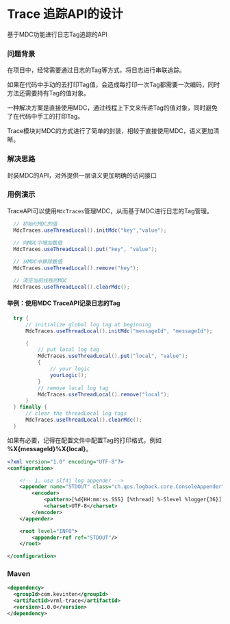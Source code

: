 # Trace 追踪API的设计

基于MDC功能进行日志Tag追踪的API

### 问题背景

在项目中，经常需要通过日志的Tag等方式，将日志进行串联追踪。

如果在代码中手动的去打印Tag值，会造成每打印一次Tag都需要一次编码，同时方法还需要持有Tag的值对象。

一种解决方案是直接使用MDC，通过线程上下文来传递Tag的值对象，同时避免了在代码中手工的打印Tag。

Trace模块对MDC的方式进行了简单的封装，相较于直接使用MDC，语义更加清晰。

### 解决思路

封装MDC的API，对外提供一层语义更加明确的访问接口
 
### 用例演示

TraceAPI可以使用`MdcTraces`管理MDC，从而基于MDC进行日志的Tag管理。

```java
  // 初始化MDC的值
  MdcTraces.useThreadLocal().initMdc("key","value");
  
  // 向MDC中增加数值
  MdcTraces.useThreadLocal().put("key", "value");

  // 从MDC中移除数值
  MdcTraces.useThreadLocal().remove("key");

  // 清空当前线程的MDC
  MdcTraces.useThreadLocal().clearMdc();
```

#### 举例：使用MDC TraceAPI记录日志的Tag

```java
  try {
      // initialize global log tag at beginning
      MdcTraces.useThreadLocal().initMdc("messageId", "messageId");

      {
          // put local log tag
          MdcTraces.useThreadLocal().put("local", "value");
          {
              // your logic
              yourLogic();
          }
          // remove local log tag
          MdcTraces.useThreadLocal().remove("local");
      }
  } finally {
      // clear the threadLocal log tags
      MdcTraces.useThreadLocal().clearMdc();
  }
```

如果有必要，记得在配置文件中配置Tag的打印格式，例如 **%X{messageId}%X{local}**。

```xml
<?xml version="1.0" encoding="UTF-8"?>
<configuration>

    <!-- 1. use slf4j log appender -->
    <appender name="STDOUT" class="ch.qos.logback.core.ConsoleAppender">
        <encoder>
            <pattern>[%d{HH:mm:ss.SSS} [%thread] %-5level %logger{36}] - %X{messageId}%X{local}%msg%n</pattern>
            <charset>UTF-8</charset>
        </encoder>
    </appender>

    <root level="INFO">
        <appender-ref ref="STDOUT"/>
    </root>

</configuration>
```

### Maven

```xml
<dependency>
  <groupId>com.kevinten</groupId>
  <artifactId>vrml-trace</artifactId>
  <version>1.0.0</version>
</dependency>
```